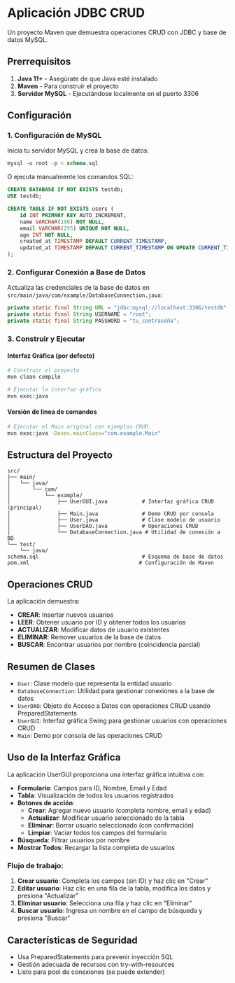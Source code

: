 # Aplicación JDBC CRUD

Un proyecto Maven que demuestra operaciones CRUD con JDBC y base de datos MySQL.

## Prerrequisitos

1. **Java 11+** - Asegúrate de que Java esté instalado
2. **Maven** - Para construir el proyecto
3. **Servidor MySQL** - Ejecutándose localmente en el puerto 3306

## Configuración

### 1. Configuración de MySQL

Inicia tu servidor MySQL y crea la base de datos:

```sql
mysql -u root -p < schema.sql
```

O ejecuta manualmente los comandos SQL:

```sql
CREATE DATABASE IF NOT EXISTS testdb;
USE testdb;

CREATE TABLE IF NOT EXISTS users (
    id INT PRIMARY KEY AUTO_INCREMENT,
    name VARCHAR(100) NOT NULL,
    email VARCHAR(255) UNIQUE NOT NULL,
    age INT NOT NULL,
    created_at TIMESTAMP DEFAULT CURRENT_TIMESTAMP,
    updated_at TIMESTAMP DEFAULT CURRENT_TIMESTAMP ON UPDATE CURRENT_TIMESTAMP
);
```

### 2. Configurar Conexión a Base de Datos

Actualiza las credenciales de la base de datos en `src/main/java/com/example/DatabaseConnection.java`:

```java
private static final String URL = "jdbc:mysql://localhost:3306/testdb";
private static final String USERNAME = "root";
private static final String PASSWORD = "tu_contraseña";
```

### 3. Construir y Ejecutar

#### Interfaz Gráfica (por defecto)

```bash
# Construir el proyecto
mvn clean compile

# Ejecutar la interfaz gráfica
mvn exec:java
```

#### Versión de línea de comandos

```bash
# Ejecutar el Main original con ejemplos CRUD
mvn exec:java -Dexec.mainClass="com.example.Main"
```

## Estructura del Proyecto

```
src/
├── main/
│   └── java/
│       └── com/
│           └── example/
│               ├── UserGUI.java           # Interfaz gráfica CRUD (principal)
│               ├── Main.java              # Demo CRUD por consola
│               ├── User.java              # Clase modelo de usuario
│               ├── UserDAO.java           # Operaciones CRUD
│               └── DatabaseConnection.java # Utilidad de conexión a BD
└── test/
    └── java/
schema.sql                                 # Esquema de base de datos
pom.xml                                   # Configuración de Maven
```

## Operaciones CRUD

La aplicación demuestra:

- **CREAR**: Insertar nuevos usuarios
- **LEER**: Obtener usuario por ID y obtener todos los usuarios
- **ACTUALIZAR**: Modificar datos de usuario existentes
- **ELIMINAR**: Remover usuarios de la base de datos
- **BUSCAR**: Encontrar usuarios por nombre (coincidencia parcial)

## Resumen de Clases

- `User`: Clase modelo que representa la entidad usuario
- `DatabaseConnection`: Utilidad para gestionar conexiones a la base de datos
- `UserDAO`: Objeto de Acceso a Datos con operaciones CRUD usando PreparedStatements
- `UserGUI`: Interfaz gráfica Swing para gestionar usuarios con operaciones CRUD
- `Main`: Demo por consola de las operaciones CRUD

## Uso de la Interfaz Gráfica

La aplicación UserGUI proporciona una interfaz gráfica intuitiva con:

- **Formulario**: Campos para ID, Nombre, Email y Edad
- **Tabla**: Visualización de todos los usuarios registrados
- **Botones de acción**:
  - **Crear**: Agregar nuevo usuario (completa nombre, email y edad)
  - **Actualizar**: Modificar usuario seleccionado de la tabla
  - **Eliminar**: Borrar usuario seleccionado (con confirmación)
  - **Limpiar**: Vaciar todos los campos del formulario
- **Búsqueda**: Filtrar usuarios por nombre
- **Mostrar Todos**: Recargar la lista completa de usuarios

### Flujo de trabajo:

1. **Crear usuario**: Completa los campos (sin ID) y haz clic en "Crear"
2. **Editar usuario**: Haz clic en una fila de la tabla, modifica los datos y presiona "Actualizar"
3. **Eliminar usuario**: Selecciona una fila y haz clic en "Eliminar"
4. **Buscar usuario**: Ingresa un nombre en el campo de búsqueda y presiona "Buscar"

## Características de Seguridad

- Usa PreparedStatements para prevenir inyección SQL
- Gestión adecuada de recursos con try-with-resources
- Listo para pool de conexiones (se puede extender)

